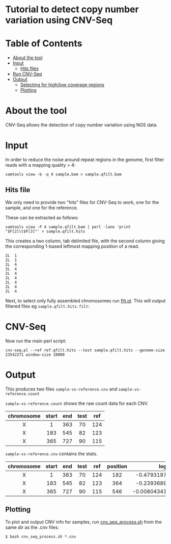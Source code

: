 # Tutorial to detect copy number variation using CNV-Seq

# Table of Contents
* [About the tool](#about-the-tool)
* [Input](#input)
  * [Hits files](#hits-file)
* [Run CNV-Seq](#cnv-seq)
* [Output](#output)
  * [Selecting for high/low coverage regions](#selecting-for-high-and-low-coverage-regions)
  * [Plotting](#plotting)

# About the tool

CNV-Seq allows the detection of copy number variation using NGS data.

# Input

In order to reduce the noise around repeat regions in the genome, first filter reads with a mapping quality > 4: 

`samtools view -b -q 4 sample.bam > sample.qfilt.bam`

## Hits file
We only need to provide two "hits" files for CNV-Seq to work, one for the sample, and one for the reference. 

These can be extracted as follows: 

`samtools view -F 4 sample.qfilt.bam | perl -lane 'print "$F[2]\t$F[3]"' > sample.qfilt.hits` 

This creates a two column, tab delimited file, with the second column giving the corresponding 1-based leftmost mapping position of a read.

```
2L	1
2L	1
2L	4
2L	4
2L	4
2L	4
2L	4
2L	4
2L	4 
```

Next, to select only fully assembled chromosomes run [filt.pl](scripts/filt.pl). This will output filtered files eg `sample.qfilt.hits.filt`:


# CNV-Seq
Now run the main perl script: 

`cnv-seq.pl --ref ref.qfilt.hits --test sample.qfilt.hits --genome-size 23542271 window-size 10000`

# Output

This produces two files `sample-vs-reference.cnv` and `sample-vs-reference.count`

`sample-vs-reference.count` shows the raw count data for each CNV. 

| chromosome | start | end | test | ref |
|:---:|:---:|:---:|:---:|:---:|
| X | 1 | 363 | 70 | 124 |
| X | 183 | 545 | 82 | 123 |
| X | 365 | 727 | 90 | 115 |

`sample-vs-reference.cnv` contains the stats. 

| chromosome | start | end | test | ref | position | log2 | p.value | cnv | cnv.size | cnv.log2 | cnv.p.value |
|:---:|:---:|:---:|:---:|:---:|:---:|:---:|:---:|:---:|:---:|:---:|:---:|
| X | 1 | 363 | 70 | 124 | 182 | -0.479319752689881 | 0.0462467378993667 | 0 | NA | NA | NA |
| X | 183 | 545 | 82 | 123 | 364 | -0.239368959969129 | 0.194296291525077 | 0 | NA | NA | NA |
| X | 365 | 727 | 90 | 115 | 546 | -0.00804341386267303 | 0.488268352520283 | 0 | NA | NA | NA |


## Plotting

To plot and output CNV info for samples, run [cnv_seq_process.sh](scripts/cnv_seq_process.sh)  from the same dir as the .cnv files:

`$ bash cnv_seq_process.sh *.cnv`

